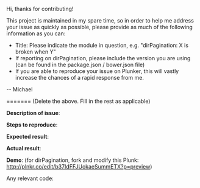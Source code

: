 Hi, thanks for contributing!

This project is maintained in my spare time, so in order to help me address your issue as quickly as 
possible, please provide as much of the following information as you can:

- Title: Please indicate the module in question, e.g. "dirPagination: X is broken when Y"
- If reporting on dirPagination, please include the version you are using (can be found in the package.json / bower.json file)
- If you are able to reproduce your issue on Plunker, this will vastly increase the chances of a rapid response from me.

-- Michael 

=======
(Delete the above. Fill in the rest as applicable)

**Description of issue**:

**Steps to reproduce**:

**Expected result**:

**Actual result**:

**Demo**: (for dirPagination, fork and modify this Plunk: http://plnkr.co/edit/b37IdFFJUokaeSummETX?p=preview)

Any relevant code:
```

```
